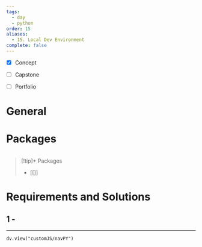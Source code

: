 ```yaml
---
tags:
  - day
  - python
order: 15
aliases:
  - 15. Local Dev Environment
complete: false
---
```

- [x] Concept
- [ ] Capstone
- [ ] Portfolio


# General


# Packages
```python

```


> [!tip]+ Packages
> - [[]]


# Requirements and Solutions
## 1 -  

<hr />

```dataviewjs
dv.view("customJS/navPY")
```

